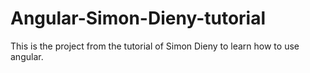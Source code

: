 # Angular-Simon-Dieny-tutorial
This is the project from the tutorial of Simon Dieny to learn how to use angular.
